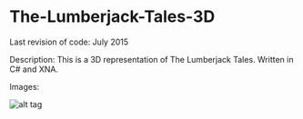 # The-Lumberjack-Tales-3D
Last revision of code: July 2015

Description: This is a 3D representation of The Lumberjack Tales. Written in C# and XNA. 

Images: 

![alt tag](http://i.imgur.com/bG8dJxs.png)
